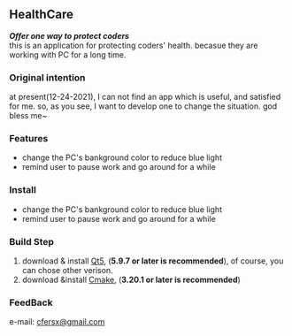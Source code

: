 ## HealthCare
***Offer one way to protect coders***  
this is an application for protecting coders' health. becasue they are working with PC for a long time.
  
### Original intention
 at present(12-24-2021), I can not find an app which is useful, and satisfied for me. so, as you see, I  want to develop one to change the situation. god bless me~
    
### Features
+ change the PC's bankground color to reduce blue light
+ remind user to pause work and go around for a while

### Install
+ change the PC's bankground color to reduce blue light
+ remind user to pause work and go around for a while

### Build Step
1. download & install [Qt5], (**5.9.7 or later is recommended**), of course, you can chose other verison.
2. download &install [Cmake], (**3.20.1 or later is recommended**)

[Qt5]: https://download.qt.io/archive/qt/5.9/5.9.7/
[Cmake]: https://cmake.org/download/

### FeedBack
e-mail: cfersx@gmail.com  
